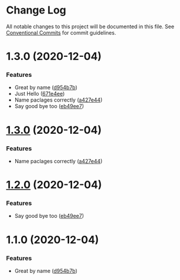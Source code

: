 # Change Log

All notable changes to this project will be documented in this file.
See [Conventional Commits](https://conventionalcommits.org) for commit guidelines.

# 1.3.0 (2020-12-04)


### Features

* Great by name ([d954b7b](https://github.com/juditgreskovits/Lerna/commit/d954b7bf229b3f9e33607bb3a1787b6ef53ac1b3))
* Just Hello ([671e4ee](https://github.com/juditgreskovits/Lerna/commit/671e4ee1dc5ac879bb10ab8676d346f07f312ba5))
* Name paclages correctly ([a427e44](https://github.com/juditgreskovits/Lerna/commit/a427e443f776102ac340c9118d586a29d324c70b))
* Say good bye too ([eb49ee7](https://github.com/juditgreskovits/Lerna/commit/eb49ee767c29cf736569730f79bc1e57d6f18b33))





# [1.3.0](https://github.com/juditgreskovits/Lerna/compare/lib@1.2.0...lib@1.3.0) (2020-12-04)


### Features

* Name paclages correctly ([a427e44](https://github.com/juditgreskovits/Lerna/commit/a427e443f776102ac340c9118d586a29d324c70b))





# [1.2.0](https://github.com/juditgreskovits/Lerna/compare/lib@1.1.0...lib@1.2.0) (2020-12-04)


### Features

* Say good bye too ([eb49ee7](https://github.com/juditgreskovits/Lerna/commit/eb49ee767c29cf736569730f79bc1e57d6f18b33))





# 1.1.0 (2020-12-04)


### Features

* Great by name ([d954b7b](https://github.com/juditgreskovits/Lerna/commit/d954b7bf229b3f9e33607bb3a1787b6ef53ac1b3))
